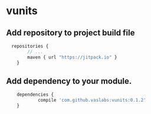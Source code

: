 # vunits

## Add repository to project build file
```javascript
  repositories {
	    // ...
	    maven { url "https://jitpack.io" }
	}
```

## Add dependency to your module.

```javascript
  	dependencies {
	        compile 'com.github.vaslabs:vunits:0.1.2'
	}
```
